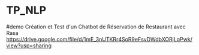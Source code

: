 # TP_NLP
#demo Création et Test d'un Chatbot de Réservation de Restaurant avec Rasa 
https://drive.google.com/file/d/1mE_3nUTKRr4SoR9eFsvDWdbXORjLqPwk/view?usp=sharing
